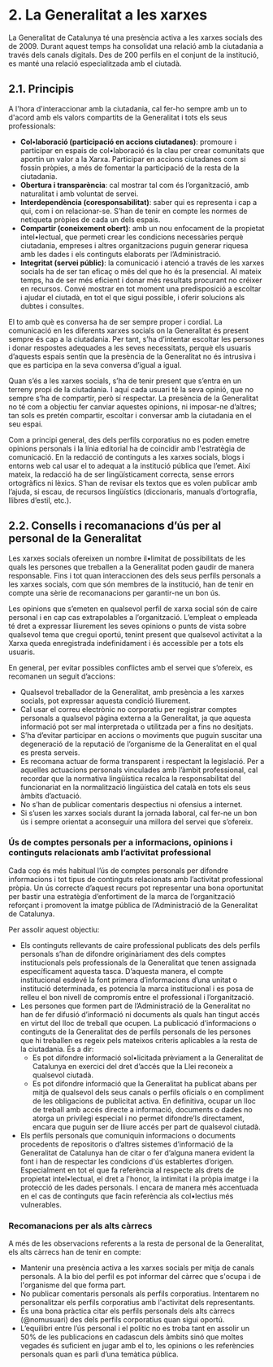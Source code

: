 # 2. La Generalitat a les xarxes

La Generalitat de Catalunya té una presència activa a les xarxes socials des de 2009. Durant aquest temps ha consolidat una relació amb la ciutadania a través dels canals digitals. Des de 200 perfils en el conjunt de la institució, es manté una relació especialitzada amb el ciutadà. 

## 2.1. Principis

A l'hora d'interaccionar amb la ciutadania, cal fer-ho sempre amb un to d'acord amb els valors compartits de la Generalitat i tots els seus professionals:
 
- **Col•laboració (participació en accions ciutadanes)**: promoure i participar en espais de col•laboració és la clau per crear comunitats que aportin un valor a la Xarxa. Participar en accions ciutadanes com si fossin pròpies, a més de fomentar la participació de la resta de la ciutadania.  
- **Obertura i transparència**: cal mostrar tal com és l’organització, amb naturalitat i amb voluntat de servei.  
- **Interdependència (coresponsabilitat)**: saber qui es representa i cap a qui, com i on relacionar-se. S’han de tenir en compte les normes de netiqueta pròpies de cada un dels espais.  
- **Compartir (coneixement obert)**: amb un nou enfocament de la propietat intel•lectual, que permeti crear les condicions necessàries perquè ciutadania, empreses i altres organitzacions puguin generar riquesa amb les dades i els continguts elaborats per l’Administració.  
- **Integritat (servei públic)**: la comunicació i atenció a través de les xarxes socials ha de ser tan eficaç o més del que ho és la presencial. Al mateix temps, ha de ser més eficient i donar més resultats procurant no créixer en recursos. Convé mostrar en tot moment una predisposició a escoltar i ajudar el ciutadà, en tot el que sigui possible, i oferir solucions als dubtes i consultes.  

El to amb què es conversa ha de ser sempre proper i cordial. La comunicació en les diferents xarxes socials on la Generalitat és present sempre és cap a la ciutadania. Per tant, s’ha d’intentar escoltar les persones i donar respostes adequades a les seves necessitats, perquè els usuaris d’aquests espais sentin que la presència de la Generalitat no és intrusiva i que es participa en la seva conversa d’igual a igual.

Quan s’és a les xarxes socials, s’ha de tenir present que s’entra en un terreny propi de la ciutadania. I aquí cada usuari té la seva opinió, que no sempre s’ha de compartir, però sí respectar. La presència de la Generalitat no té com a objectiu fer canviar aquestes opinions, ni imposar-ne d’altres; tan sols es pretén compartir, escoltar i conversar amb la ciutadania en el seu espai.

Com a principi general, des dels perfils corporatius no es poden emetre opinions personals i la línia editorial ha de coincidir amb l'estratègia de comunicació. En la redacció de continguts a les xarxes socials, blogs i entorns web cal usar el to adequat a la institució pública que l’emet. Així mateix, la redacció ha de ser lingüísticament correcta, sense errors ortogràfics ni lèxics. S’han de revisar els textos que es volen publicar amb l’ajuda, si escau, de recursos lingüístics (diccionaris, manuals d’ortografia, llibres d’estil, etc.).


## 2.2. Consells i recomanacions d’ús per al personal de la Generalitat 

Les xarxes socials ofereixen un nombre il•limitat de possibilitats de les quals les persones que treballen a la Generalitat poden gaudir de manera responsable. Fins i tot quan interaccionen des dels seus perfils personals a les xarxes socials, com que són membres de la institució, han de tenir en compte una sèrie de recomanacions per garantir-ne un bon ús.  

Les opinions que s’emeten en qualsevol perfil de xarxa social són de caire personal i en cap cas extrapolables a l’organització. L’empleat o empleada té dret a expressar lliurement les seves opinions o punts de vista sobre qualsevol tema que cregui oportú, tenint present que qualsevol activitat a la Xarxa queda enregistrada indefinidament i és accessible per a tots els usuaris.  

En general, per evitar possibles conflictes amb el servei que s’ofereix, es recomanen un seguit d’accions:  

- Qualsevol treballador de la Generalitat, amb presència a les xarxes socials, pot expressar aquesta condició lliurement.  
- Cal usar el correu electrònic no corporatiu per registrar comptes personals a qualsevol pàgina externa a la Generalitat, ja que aquesta informació pot ser mal interpretada o utilitzada per a fins no desitjats.  
- S’ha d’evitar participar en accions o moviments que puguin suscitar una degeneració de la reputació de l’organisme de la Generalitat en el qual es presta serveis.  
- Es recomana actuar de forma transparent i respectant la legislació. Per a aquelles actuacions personals vinculades amb l’àmbit professional, cal recordar que la normativa lingüística recalca la responsabilitat del funcionariat en la normalització lingüística del català en tots els seus àmbits d’actuació.  
- No s’han de publicar comentaris despectius ni ofensius a internet.  
- Si s’usen les xarxes socials durant la jornada laboral, cal fer-ne un bon ús i sempre orientat a aconseguir una millora del servei que s’ofereix.  

### Ús de comptes personals per a informacions, opinions i continguts relacionats amb l’activitat professional

Cada cop és més habitual l’ús de comptes personals per difondre informacions i tot tipus de continguts relacionats amb l’activitat professional pròpia. Un ús correcte d’aquest recurs pot representar una bona oportunitat per bastir una estratègia d’enfortiment de la marca de l’organització reforçant i promovent la imatge pública de l’Administració de la Generalitat de Catalunya. 

Per assolir aquest objectiu: 

- Els continguts rellevants de caire professional publicats des dels perfils personals s’han de difondre originàriament des dels comptes institucionals pels professionals de la Generalitat que tenen assignada específicament aquesta tasca. D’aquesta manera, el compte institucional esdevé la font primera d’informacions d’una unitat o institució determinada, es potencia la marca institucional i es posa de relleu el bon nivell de compromís entre el professional i l’organització.  
- Les persones que formen part de l’Administració de la Generalitat no han de fer difusió d’informació ni documents als quals han tingut accés en virtut del lloc de treball que ocupen. La publicació d’informacions o continguts de la Generalitat des de perfils personals de les persones que hi treballen es regeix pels mateixos criteris aplicables a la resta de la ciutadania. És a dir:  
	- Es pot difondre informació sol•licitada prèviament a la Generalitat de Catalunya en exercici del dret d’accés que la Llei reconeix a qualsevol ciutadà.  
	- Es pot difondre informació que la Generalitat ha publicat abans per mitjà de qualsevol dels seus canals o perfils oficials o en compliment de les obligacions de publicitat activa. En definitiva, ocupar un lloc de treball amb accés directe a informació, documents o dades no atorga un privilegi especial i no permet difondre’ls directament, encara que puguin ser de lliure accés per part de qualsevol ciutadà.  
- Els perfils personals que comuniquin informacions o documents procedents de repositoris o d’altres sistemes d’informació de la Generalitat de Catalunya han de citar o fer d’alguna manera evident la font i han de respectar les condicions d'ús establertes d’origen. Especialment en tot el que fa referència al respecte als drets de propietat intel•lectual, el dret a l'honor, la intimitat i la pròpia imatge i la protecció de les dades personals. I encara de manera més accentuada en el cas de continguts que facin referència als col•lectius més vulnerables.  

### Recomanacions per als alts càrrecs

A més de les observacions referents a la resta de personal de la Generalitat, els alts càrrecs han de tenir en compte:  

- Mantenir una presència activa a les xarxes socials per mitja de canals personals. A la bio del perfil es pot informar del càrrec que s'ocupa i de l'organisme del que forma part.  
- No publicar comentaris personals als perfils corporatius. Intentarem no personalitzar els perfils corporatius amb l'activitat dels representants.  
- És una bona pràctica citar els perfils personals dels alts càrrecs (@nomusuari) des dels perfils corporatius quan sigui oportú.  
- L’equilibri entre l’ús personal i el polític no es troba tant en assolir un 50% de les publicacions en cadascun dels àmbits sinó que moltes vegades és suficient en jugar amb el to, les opinions o les referències personals quan es parli d’una temàtica pública.  


